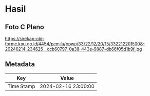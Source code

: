 # Hasil

## Foto C Plano

https://sirekap-obj-formc.kpu.go.id/4454/pemilu/ppwp/33/22/12/20/15/3322122015008-20240214-234625--ccb60797-0a38-443e-9887-db66f05d1b9f.jpg


## Metadata

| Key        | Value               |
| ---------- | ------------------- |
| Time Stamp | 2024-02-16 23:00:00 |



